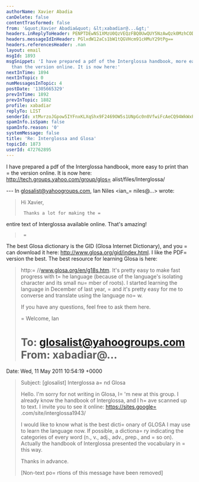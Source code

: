 ```yaml
---
authorName: Xavier Abadia
canDelete: false
contentTrasformed: false
from: '&quot;Xavier Abadia&quot; &lt;xabadiar@...&gt;'
headers.inReplyToHeader: PENPTDEwNS1XMzU0QzVEQzFBQ0UwQUY5NzAwQzk0MzhCODYwQHBoeC5nYmw+
headers.messageIdInHeader: PGlxdW12aCs1bW1tQGVHcm91cHMuY29tPg==
headers.referencesHeader: .nan
layout: email
msgId: 1893
msgSnippet: 'I have prepared a pdf of the Interglossa handbook, more easy to print
  than the version online. It is now here:'
nextInTime: 1894
nextInTopic: 0
numMessagesInTopic: 4
postDate: '1305665329'
prevInTime: 1892
prevInTopic: 1882
profile: xabadiar
replyTo: LIST
senderId: xtMvrzoJGpow5IYFnxKLXqShx9F2469OW5s1UNpGc0n0VfwiFcAeCQ94WkWxPmTwljaPi3fKOZ_dtNaEO70o5SpHSocoUZA3rzr5
spamInfo.isSpam: false
spamInfo.reason: '0'
systemMessage: false
title: 'Re: Interglossa and Glosa'
topicId: 1873
userId: 472762895
---
```


I have prepared a pdf of the Interglossa handbook, more easy to print than =
the version online. It is now here: http://tech.groups.yahoo.com/group/glos=
alist/files/Interglossa/

--- In glosalist@yahoogroups.com, Ian Niles <ian_=
niles@...> wrote:
>
> 
> Hi Xavier,
>  
>      Thanks a lot for making the =
entire text of Interglossa available online.  That's amazing!  
>  
>      =
 The best Glosa dictionary is the GID (Glosa Internet Dictionary), and you =
can download it here:  http://www.glosa.org/gid/index.html.  I like the PDF=
 version the best.  The best resource for learning Glosa is here:  
> http:=
//www.glosa.org/en/g18s.htm.  It's pretty easy to make fast progress with t=
he language (because of the language's isolating character and its small nu=
mber of roots).  I started learning the language in December of last year, =
and it's pretty easy for me to converse and translate using the language no=
w.  
>  
> If you have any questions, feel free to ask them here.   
>  
> =
Welcome,
> Ian
> 
> 
> To: glosalist@yahoogroups.com
> From: xabadiar@...
>=
 Date: Wed, 11 May 2011 10:54:19 +0000
> Subject: [glosalist] Interglossa a=
nd Glosa
> 
> 
>   
> 
> 
> 
> Hello. I'm sorry for not writing in Glosa, I=
'm new at this group.
> I already know the handbook of Interglossa, and I h=
ave scanned up to text. I invite you to see it online: https://sites.google=
.com/site/interglossa1943/
> 
> I would like to know what is the best dicti=
onary of GLOSA I may use to learn the language now. If possible, a dictiona=
ry indicating the categories of every word (n., v., adj., adv., prep., and =
so on).
> Actually the handbook of Interglossa presented the vocabulary in =
this way.
> 
> Thanks in advance.
> 
> 
> 
>  		 	   		  
> 
> [Non-text po=
rtions of this message have been removed]
>



